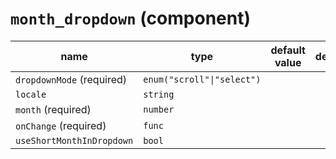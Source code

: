 `month_dropdown` (component)
============================


| name  | type  | default value  | description  |
|---|---|---|---|
|`dropdownMode` (required)|`enum("scroll"\|"select")`|||
|`locale`|`string`|||
|`month` (required)|`number`|||
|`onChange` (required)|`func`|||
|`useShortMonthInDropdown`|`bool`|||